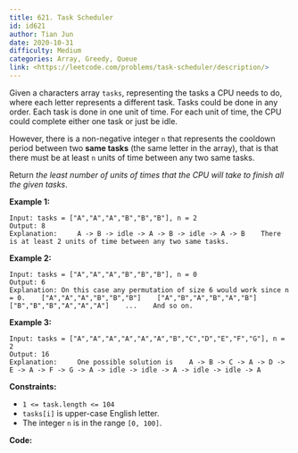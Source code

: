 ```yaml
---
title: 621. Task Scheduler
id: id621
author: Tian Jun
date: 2020-10-31
difficulty: Medium
categories: Array, Greedy, Queue
link: <https://leetcode.com/problems/task-scheduler/description/>
---
```


Given a characters array `tasks`, representing the tasks a CPU needs to do,
where each letter represents a different task. Tasks could be done in any
order. Each task is done in one unit of time. For each unit of time, the CPU
could complete either one task or just be idle.

However, there is a non-negative integer `n` that represents the cooldown
period between two **same tasks**  (the same letter in the array), that is
that there must be at least `n` units of time between any two same tasks.

Return _the least number of units of times that the CPU will take to finish
all the given tasks_.



**Example 1:**
            
	Input: tasks = ["A","A","A","B","B","B"], n = 2    
	Output: 8    
	Explanation:     A -> B -> idle -> A -> B -> idle -> A -> B    There is at least 2 units of time between any two same tasks.    

**Example 2:**
            
	Input: tasks = ["A","A","A","B","B","B"], n = 0    
	Output: 6    
	Explanation: On this case any permutation of size 6 would work since n = 0.    ["A","A","A","B","B","B"]    ["A","B","A","B","A","B"]    ["B","B","B","A","A","A"]    ...    And so on.    

**Example 3:**
            
	Input: tasks = ["A","A","A","A","A","A","B","C","D","E","F","G"], n = 2    
	Output: 16    
	Explanation:     One possible solution is    A -> B -> C -> A -> D -> E -> A -> F -> G -> A -> idle -> idle -> A -> idle -> idle -> A    



**Constraints:**

  * `1 <= task.length <= 104`
  * `tasks[i]` is upper-case English letter.
  * The integer `n` is in the range `[0, 100]`.


**Code:**
